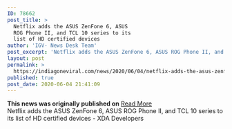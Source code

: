 ```yaml
---
ID: 78662
post_title: >
  Netflix adds the ASUS ZenFone 6, ASUS
  ROG Phone II, and TCL 10 series to its
  list of HD certified devices
author: 'IGV- News Desk Team'
post_excerpt: 'Netflix adds the ASUS ZenFone 6, ASUS ROG Phone II, and TCL 10 series to its list of HD certified devices - XDA Developers'
layout: post
permalink: >
  https://indiagoneviral.com/news/2020/06/04/netflix-adds-the-asus-zenfone-6-asus-rog-phone-ii-and-tcl-10-series-to-its-list-of-hd-certified-devices/78662/india-gone-viral/
published: true
post_date: 2020-06-04 21:41:09
---
```

<b>This news was originally published on</b> <a href="https://news.google.com/__i/rss/rd/articles/CBMicGh0dHBzOi8vd3d3LnhkYS1kZXZlbG9wZXJzLmNvbS9uZXRmbGl4LWFkZHMtYXN1cy16ZW5mb25lLTYtYXN1cy1yb2ctcGhvbmUtaWktdGNsLTEwLXNlcmllcy1oZC1jZXJ0aWZpZWQtZGV2aWNlcy_SAXRodHRwczovL3d3dy54ZGEtZGV2ZWxvcGVycy5jb20vbmV0ZmxpeC1hZGRzLWFzdXMtemVuZm9uZS02LWFzdXMtcm9nLXBob25lLWlpLXRjbC0xMC1zZXJpZXMtaGQtY2VydGlmaWVkLWRldmljZXMvYW1wLw?oc=5" class="button purchase" rel="nofollow noopener noreferrer" target="_blank">Read More</a> <br/>Netflix adds the ASUS ZenFone 6, ASUS ROG Phone II, and TCL 10 series to its list of HD certified devices - XDA Developers